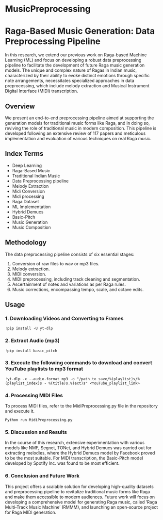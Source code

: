 # MusicPreprocessing
# Raga-Based Music Generation: Data Preprocessing Pipeline

In this research, we extend our previous work on Raga-based Machine Learning (ML) and focus on developing a robust data preprocessing pipeline to facilitate the development of future Raga music generation models. The unique and complex nature of Ragas in Indian music, characterized by their ability to evoke distinct emotions through specific note arrangements, necessitates specialized approaches in data preprocessing, which include melody extraction and Musical Instrument Digital Interface (MIDI) transcription.

## Overview

We present an end-to-end preprocessing pipeline aimed at supporting the generation models for traditional music forms like Raga, and in doing so, reviving the role of traditional music in modern composition. This pipeline is developed following an extensive review of 117 papers and meticulous implementation and evaluation of various techniques on real Raga music.

## Index Terms
- Deep Learning
- Raga-Based Music
- Traditional Indian Music
- Data Preprocessing pipeline
- Melody Extraction
- Midi Conversion
- Midi processing
- Raga Dataset
- ML Implementation
- Hybrid Demucs
- Basic-Pitch
- Music Generation
- Music Composition

## Methodology

The data preprocessing pipeline consists of six essential stages:
1. Conversion of raw files to wav or mp3 files.
2. Melody extraction.
3. MIDI conversion.
4. MIDI preprocessing, including track cleaning and segmentation.
5. Ascertainment of notes and variations as per Raga rules.
6. Music corrections, encompassing tempo, scale, and octave edits.

## Usage

### 1. Downloading Videos and Converting to Frames

```shell
!pip install -U yt-dlp
```
### 2. Extract Audio (mp3)
```shell
!pip install basic_pitch
```

### 3. Execute the following commands to download and convert YouTube playlists to mp3 format
```shell
!yt-dlp -x --audio-format mp3 -o "/path_to_save/%(playlist)s/%(playlist_index)s - %(title)s.%(ext)s" <YouTube_playlist_link>
```

### 4. Processing MIDI Files
To process MIDI files, refer to the MidiPreprocessing.py file in the repository and execute it.
```shell
Python run MidiPreprocessing.py
```
### 5. Discussion and Results

In the course of this research, extensive experimentation with various models like NMF, Segnet, TONet, and Hybrid Demucs was carried out for extracting melodies, where the Hybrid Demucs model by Facebook proved to be the most suitable. For MIDI transcription, the Basic-Pitch model developed by Spotify Inc. was found to be most efficient.

### 6. Conclusion and Future Work

This project offers a scalable solution for developing high-quality datasets and preprocessing pipeline to revitalize traditional music forms like Raga and make them accessible to modern audiences. Future work will focus on developing a comprehensive model for generating Raga music, called ’Raga Multi-Track Music Machine’ (RMMM), and launching an open-source project for Raga MIDI generation.
